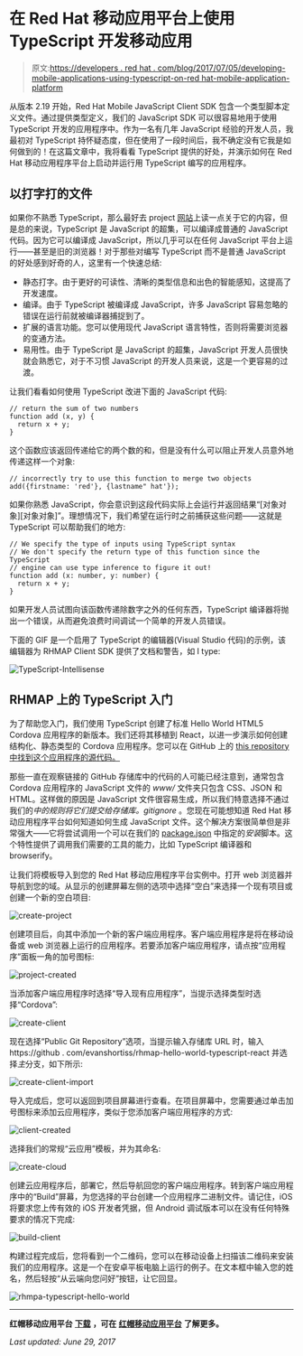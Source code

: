 # 在 Red Hat 移动应用平台上使用 TypeScript 开发移动应用

> 原文:[https://developers . red hat . com/blog/2017/07/05/developing-mobile-applications-using-typescript-on-red hat-mobile-application-platform](https://developers.redhat.com/blog/2017/07/05/developing-mobile-applications-using-typescript-on-red-hat-mobile-application-platform)

从版本 2.19 开始，Red Hat Mobile JavaScript Client SDK 包含一个类型脚本定义文件。通过提供类型定义，我们的 JavaScript SDK 可以很容易地用于使用 TypeScript 开发的应用程序中。作为一名有几年 JavaScript 经验的开发人员，我最初对 TypeScript 持怀疑态度，但在使用了一段时间后，我不确定没有它我是如何做到的！在这篇文章中，我将看看 TypeScript 提供的好处，并演示如何在 Red Hat 移动应用程序平台上启动并运行用 TypeScript 编写的应用程序。

## 以打字打的文件

如果你不熟悉 TypeScript，那么最好去 project [网站](https://www.typescriptlang.org/)上读一点关于它的内容，但是总的来说，TypeScript 是 JavaScript 的超集，可以编译成普通的 JavaScript 代码。因为它可以编译成 JavaScript，所以几乎可以在任何 JavaScript 平台上运行——甚至是旧的浏览器！对于那些对编写 TypeScript 而不是普通 JavaScript 的好处感到好奇的人，这里有一个快速总结:

*   静态打字。由于更好的可读性、清晰的类型信息和出色的智能感知，这提高了开发速度。
*   编译。由于 TypeScript 被编译成 JavaScript，许多 JavaScript 容易忽略的错误在运行前就被编译器捕捉到了。
*   扩展的语言功能。您可以使用现代 JavaScript 语言特性，否则将需要浏览器的变通方法。
*   易用性。由于 TypeScript 是 JavaScript 的超集，JavaScript 开发人员很快就会熟悉它，对于不习惯 JavaScript 的开发人员来说，这是一个更容易的过渡。

让我们看看如何使用 TypeScript 改进下面的 JavaScript 代码:

```
// return the sum of two numbers
function add (x, y) {
  return x + y;
}
```

这个函数应该返回传递给它的两个数的和，但是没有什么可以阻止开发人员意外地传递这样一个对象:

```
// incorrectly try to use this function to merge two objects
add({firstname: 'red'}, {lastname" hat'});

```

如果你熟悉 JavaScript，你会意识到这段代码实际上会运行并返回结果“[对象对象][对象对象]”。理想情况下，我们希望在运行时之前捕获这些问题——这就是 TypeScript 可以帮助我们的地方:

```
// We specify the type of inputs using TypeScript syntax
// We don't specify the return type of this function since the TypeScript
// engine can use type inference to figure it out!
function add (x: number, y: number) {
  return x + y;
}
```

如果开发人员试图向该函数传递除数字之外的任何东西，TypeScript 编译器将抛出一个错误，从而避免浪费时间调试一个简单的开发人员错误。

下面的 GIF 是一个启用了 TypeScript 的编辑器(Visual Studio 代码)的示例，该编辑器为 RHMAP Client SDK 提供了文档和警告，如 I type:

![TypeScript-Intellisense](../Images/b46c83df09faf53b5f10a1c18e896bd9.png)

## RHMAP 上的 TypeScript 入门

为了帮助您入门，我们使用 TypeScript 创建了标准 Hello World HTML5 Cordova 应用程序的新版本。我们还将其移植到 React，以进一步演示如何创建结构化、静态类型的 Cordova 应用程序。您可以在 GitHub 上的 [this repository 中找到这个应用程序的源代码。](https://github.com/evanshortiss/rhmap-hello-world-typescript-react)

那些一直在观察链接的 GitHub 存储库中的代码的人可能已经注意到，通常包含 Cordova 应用程序的 JavaScript 文件的 *www/* 文件夹只包含 CSS、JSON 和 HTML。这样做的原因是 JavaScript 文件很容易生成，所以我们特意选择不通过我们的*中的规则将它们提交给存储库。gitignore* 。您现在可能想知道 Red Hat 移动应用程序平台如何知道如何生成 JavaScript 文件。这个解决方案很简单但是非常强大——它将尝试调用一个可以在我们的 [package.json](https://github.com/evanshortiss/rhmap-hello-world-typescript-react/blob/master/package.json#L7) 中指定的*安装*脚本。这个特性提供了调用我们需要的工具的能力，比如 TypeScript 编译器和 browserify。

让我们将模板导入到您的 Red Hat 移动应用程序平台实例中。打开 web 浏览器并导航到您的域。从显示的创建屏幕左侧的选项中选择“空白”来选择一个现有项目或创建一个新的空白项目:

![create-project](../Images/2f5f3b9b0568a9a3a41c03cb1c55d020.png)

创建项目后，向其中添加一个新的客户端应用程序。客户端应用程序是将在移动设备或 web 浏览器上运行的应用程序。若要添加客户端应用程序，请点按“应用程序”面板一角的加号图标:

![project-created](../Images/a09faa49ac65e04797c471fdcb230c6c.png)

当添加客户端应用程序时选择“导入现有应用程序”，当提示选择类型时选择“Cordova”:

![create-client](../Images/c28c5336c12dead5c0377369582b3faa.png)

现在选择“Public Git Repository”选项，当提示输入存储库 URL 时，输入 https://github . com/evanshortiss/rhmap-hello-world-typescript-react 并选择*主*分支，如下所示:

![create-client-import](../Images/12eba70d619d85f398dcb15d5f3ca611.png)

导入完成后，您可以返回到项目屏幕进行查看。在项目屏幕中，您需要通过单击加号图标来添加云应用程序，类似于您添加客户端应用程序的方式:

![client-created](../Images/8109dec12a98b520a21274f50ca15108.png)

选择我们的常规“云应用”模板，并为其命名:

![create-cloud](../Images/08506670bee81a2c9e1b0ce2e632489f.png)

创建云应用程序后，部署它，然后导航回您的客户端应用程序。转到客户端应用程序中的“Build”屏幕，为您选择的平台创建一个应用程序二进制文件。请记住，iOS 将要求您上传有效的 iOS 开发者凭据，但 Android 调试版本可以在没有任何特殊要求的情况下完成:

![build-client](../Images/06a68c1efd54809471638bad7fddb507.png)

构建过程完成后，您将看到一个二维码，您可以在移动设备上扫描该二维码来安装我们的应用程序。这是一个在安卓平板电脑上运行的例子。在文本框中输入您的姓名，然后轻按“从云端向您问好”按钮，让它回显。

![rhmpa-typescript-hello-world](../Images/88af45b3208e2620641f393cb4cf3b95.png)

* * *

**红帽移动应用平台** [**下载**](https://developers.redhat.com/products/mobileplatform/download/) **，可在** [**红帽移动应用平台**](https://developers.redhat.com/products/mobileplatform/overview/) **了解更多。**

*Last updated: June 29, 2017*